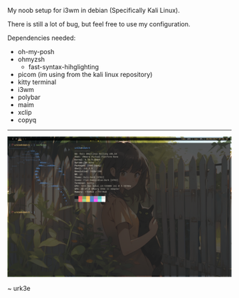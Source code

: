 My noob setup for i3wm in debian (Specifically Kali Linux).

There is still a lot of bug, but feel free to use my configuration.

Dependencies needed:
- oh-my-posh
- ohmyzsh
    - fast-syntax-hihglighting
- picom (im using from the kali linux repository)
- kitty terminal
- i3wm
- polybar
- maim
- xclip
- copyq

-----------------------------------------------------------

![img](./img/ss.png)


~ urk3e

